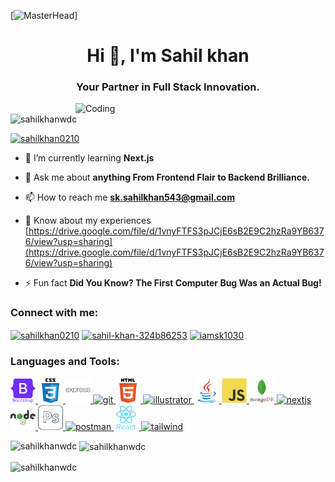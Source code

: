 [![MasterHead](https://img.freepik.com/free-vector/development-typographic-header-presenting-content-web-pages-website-layout-composition-color-development-idea-computer-technology-flat-vector-illustration_613284-2493.jpg?t=st=1722692448~exp=1722696048~hmac=97c467ee6709c95959ff53fe982f39c073c94d11904398475c42e390db689a46&w=900)]
<h1 align="center">Hi 👋, I'm Sahil khan</h1>
<h3 align="center">Your Partner in Full Stack Innovation.</h3>
<img align="right" alt="Coding" width="400" src="https://img.freepik.com/free-vector/developer-activity-concept-illustration_114360-2801.jpg?t=st=1722692162~exp=1722695762~hmac=248d4162e3315742e8ebd68dc9fe6bec8deabc09a9b4f1624b072f00eaf11a35&w=740">

<p align="left"> <img src="https://komarev.com/ghpvc/?username=sahilkhanwdc&label=Profile%20views&color=0e75b6&style=flat" alt="sahilkhanwdc" /> </p>

<p align="left"> <a href="https://twitter.com/sahilkhan0210" target="blank"><img src="https://img.shields.io/twitter/follow/sahilkhan0210?logo=twitter&style=for-the-badge" alt="sahilkhan0210" /></a> </p>

- 🌱 I’m currently learning **Next.js**

- 💬 Ask me about **anything From Frontend Flair to Backend Brilliance.**

- 📫 How to reach me **sk.sahilkhan543@gmail.com**

- 📄 Know about my experiences [https://drive.google.com/file/d/1vnyFTFS3pJCjE6sB2E9C2hzRa9YB6376/view?usp=sharing](https://drive.google.com/file/d/1vnyFTFS3pJCjE6sB2E9C2hzRa9YB6376/view?usp=sharing)

- ⚡ Fun fact **Did You Know? The First Computer Bug Was an Actual Bug!**

<h3 align="left">Connect with me:</h3>
<p align="left">
<a href="https://twitter.com/sahilkhan0210" target="blank"><img align="center" src="https://raw.githubusercontent.com/rahuldkjain/github-profile-readme-generator/master/src/images/icons/Social/twitter.svg" alt="sahilkhan0210" height="30" width="40" /></a>
<a href="https://linkedin.com/in/sahil-khan-324b86253" target="blank"><img align="center" src="https://raw.githubusercontent.com/rahuldkjain/github-profile-readme-generator/master/src/images/icons/Social/linked-in-alt.svg" alt="sahil-khan-324b86253" height="30" width="40" /></a>
<a href="https://instagram.com/iamsk1030" target="blank"><img align="center" src="https://raw.githubusercontent.com/rahuldkjain/github-profile-readme-generator/master/src/images/icons/Social/instagram.svg" alt="iamsk1030" height="30" width="40" /></a>
</p>

<h3 align="left">Languages and Tools:</h3>
<p align="left"> <a href="https://getbootstrap.com" target="_blank" rel="noreferrer"> <img src="https://raw.githubusercontent.com/devicons/devicon/master/icons/bootstrap/bootstrap-plain-wordmark.svg" alt="bootstrap" width="40" height="40"/> </a> <a href="https://www.w3schools.com/css/" target="_blank" rel="noreferrer"> <img src="https://raw.githubusercontent.com/devicons/devicon/master/icons/css3/css3-original-wordmark.svg" alt="css3" width="40" height="40"/> </a> <a href="https://expressjs.com" target="_blank" rel="noreferrer"> <img src="https://raw.githubusercontent.com/devicons/devicon/master/icons/express/express-original-wordmark.svg" alt="express" width="40" height="40"/> </a> <a href="https://git-scm.com/" target="_blank" rel="noreferrer"> <img src="https://www.vectorlogo.zone/logos/git-scm/git-scm-icon.svg" alt="git" width="40" height="40"/> </a> <a href="https://www.w3.org/html/" target="_blank" rel="noreferrer"> <img src="https://raw.githubusercontent.com/devicons/devicon/master/icons/html5/html5-original-wordmark.svg" alt="html5" width="40" height="40"/> </a> <a href="https://www.adobe.com/in/products/illustrator.html" target="_blank" rel="noreferrer"> <img src="https://www.vectorlogo.zone/logos/adobe_illustrator/adobe_illustrator-icon.svg" alt="illustrator" width="40" height="40"/> </a> <a href="https://www.java.com" target="_blank" rel="noreferrer"> <img src="https://raw.githubusercontent.com/devicons/devicon/master/icons/java/java-original.svg" alt="java" width="40" height="40"/> </a> <a href="https://developer.mozilla.org/en-US/docs/Web/JavaScript" target="_blank" rel="noreferrer"> <img src="https://raw.githubusercontent.com/devicons/devicon/master/icons/javascript/javascript-original.svg" alt="javascript" width="40" height="40"/> </a> <a href="https://www.mongodb.com/" target="_blank" rel="noreferrer"> <img src="https://raw.githubusercontent.com/devicons/devicon/master/icons/mongodb/mongodb-original-wordmark.svg" alt="mongodb" width="40" height="40"/> </a> <a href="https://nextjs.org/" target="_blank" rel="noreferrer"> <img src="https://cdn.worldvectorlogo.com/logos/nextjs-2.svg" alt="nextjs" width="40" height="40"/> </a> <a href="https://nodejs.org" target="_blank" rel="noreferrer"> <img src="https://raw.githubusercontent.com/devicons/devicon/master/icons/nodejs/nodejs-original-wordmark.svg" alt="nodejs" width="40" height="40"/> </a> <a href="https://www.photoshop.com/en" target="_blank" rel="noreferrer"> <img src="https://raw.githubusercontent.com/devicons/devicon/master/icons/photoshop/photoshop-line.svg" alt="photoshop" width="40" height="40"/> </a> <a href="https://postman.com" target="_blank" rel="noreferrer"> <img src="https://www.vectorlogo.zone/logos/getpostman/getpostman-icon.svg" alt="postman" width="40" height="40"/> </a> <a href="https://reactjs.org/" target="_blank" rel="noreferrer"> <img src="https://raw.githubusercontent.com/devicons/devicon/master/icons/react/react-original-wordmark.svg" alt="react" width="40" height="40"/> </a> <a href="https://tailwindcss.com/" target="_blank" rel="noreferrer"> <img src="https://www.vectorlogo.zone/logos/tailwindcss/tailwindcss-icon.svg" alt="tailwind" width="40" height="40"/> </a> </p>

<p><img align="left" src="https://github-readme-stats.vercel.app/api/top-langs?username=sahilkhanwdc&show_icons=true&locale=en&layout=compact" alt="sahilkhanwdc" /></p>

<p>&nbsp;<img align="center" src="https://github-readme-stats.vercel.app/api?username=sahilkhanwdc&show_icons=true&locale=en" alt="sahilkhanwdc" /></p>

<p><img align="center" src="https://github-readme-streak-stats.herokuapp.com/?user=sahilkhanwdc&" alt="sahilkhanwdc" /></p>
